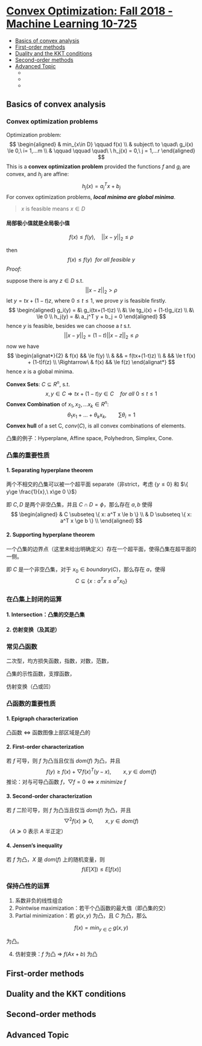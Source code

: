 # [Convex Optimization: Fall 2018 - Machine Learning 10-725](http://www.stat.cmu.edu/~ryantibs/convexopt/)



- [Basics of convex analysis](#1)
- [First-order methods](#2)
- [Duality and the KKT conditions](#3)
- [Second-order methods](#4)
- [Advanced Topic](#5)
  - []()
  - []()
  - []()



<a id="1"></a>

## Basics of convex analysis

### Convex optimization problems

Optimization problem:
$$
\begin{aligned}
& min_{x\in D} \qquad f(x) \\
& subject\ to \quad\ g_i(x) \le 0,\ i= 1,...m \\
& \qquad \qquad \quad\ \ h_j(x) = 0,\ j = 1,...r
\end{aligned}
$$
This is a **convex optimization problem** provided the functions $f$ and $g_i$ are convex, and $h_j$ are affine:
$$
h_j(x) = a_j^T x + b_j
$$
For convex optimization problems, ***local minima are global minima***.

> $x$ is feasible means $x \in D$

#### 局部极小值就是全局极小值

$$
f(x) \le f(y),\quad ||x-y||_2 \le \rho
$$

then
$$
f(x) \le f(y)\ \ for\ all\ feasible\ y
$$
*Proof*:

suppose there is any $z \in D$ s.t.
$$
||x-z||_2 \gt \rho
$$
let $y = tx + (1-t)z$, where $0\le t \le 1$, we prove $y$ is feasible firstly.
$$
\begin{aligned}
g_i(y) = 
&\ g_i(tx+(1-t)z) \\
&\ \le tg_i(x) + (1-t)g_i(z) \\
&\ \le 0 \\
h_j(y) =
&\ a_j^T y + b_j = 0
\end{aligned}
$$
hence $y$ is feasible, besides we can choose a $t$ s.t.
$$
||x-y||_2 = (1-t) ||x-z||_2 \le \rho
$$
now we have
$$
\begin{alignat*}{2}
& f(x) && \le f(y) \\
& && = f(tx+(1-t)z) \\
& && \le t f(x) + (1-t)f(z) \\
\Rightarrow\ & f(x) && \le f(z)
\end{alignat*}
$$
hence $x$ is a global minima.



**Convex Sets**: $C \subseteq R^n$, s.t.
$$
x,y\in C \Rightarrow tx+(1-t)y \in C\quad for\ all\ 0 \le t \le 1
$$
**Convex Combination** of $x_1, x_2,...x_k \in R^n$:
$$
\theta_1x_1 + ... + \theta_kx_k,\qquad \sum \theta_i = 1
$$
**Convex hull** of a set C, $conv(C)$, is all convex combinations of elements.



凸集的例子：Hyperplane, Affine space, Polyhedron, Simplex, Cone.



### 凸集的重要性质

#### 1. Separating hyperplane theorem

两个不相交的凸集可以被一个超平面 separate（非strict，考虑 $\{y \le 0\}$ 和 $\{ y\ge \frac{1}{x},\ x\ge 0 \}$）

即 $C,D$ 是两个非空凸集，并且 $C \cap D = \phi$，那么存在 $a,b$ 使得
$$
\begin{aligned}
& C \subseteq \{ x: a^T x \le b \} \\
& D \subseteq \{ x: a^T x \ge b \} \\
\end{aligned}
$$


#### 2. Supporting hyperplane theorem

一个凸集的边界点（这里未给出明确定义）存在一个超平面，使得凸集在超平面的一侧。

即 $C$ 是一个非空凸集，对于 $x_0 \in boundary(C)$，那么存在 $a$，使得
$$
C \subseteq \{ x: a^T x \le a^T x_0 \}
$$



### 在凸集上封闭的运算

#### 1. Intersection：凸集的交是凸集

#### 2. 仿射变换（及其逆）



### 常见凸函数

二次型，均方损失函数，指数，对数，范数，

凸集的示性函数，支撑函数，

仿射变换（凸或凹）



### 凸函数的重要性质

#### 1. Epigraph characterization

凸函数 <=> 函数图像上部区域是凸的

#### 2. First-order characterization

若 $f$ 可导，则 $f$ 为凸当且仅当 $dom(f)$ 为凸，并且
$$
f(y) \ge f(x) + \bigtriangledown f(x)^T (y-x),\qquad x,y\in dom(f)
$$
推论：对与可导凸函数 $f$，$\bigtriangledown f = 0 \Leftrightarrow x\ minimize\ f$

#### 3. Second-order characterization

若 $f$ 二阶可导，则 $f$ 为凸当且仅当 $dom(f)$ 为凸，并且
$$
\bigtriangledown^2 f(x) \succeq 0,\qquad x,y\in dom(f)
$$
（$A \succeq 0$ 表示 $A​$ 半正定）

#### 4. Jensen’s inequality

若 $f$ 为凸，$X$ 是 $dom(f)$ 上的随机变量，则
$$
f(E[X]) \le E[f(x)]
$$


### 保持凸性的运算

1. 系数非负的线性组合
2. Pointwise maximization：若干个凸函数的最大值（即凸集的交）
3. Partial minimization：若 $g(x, y)$ 为凸，且 $C$ 为凸，那么

$$
f(x) = min_{y\in C}\ g(x, y)
$$

为凸。

4. 仿射变换：$f$ 为凸 $\Rightarrow$ $f(Ax+b)$ 为凸








<a id="2"></a>

## First-order methods







<a id="3"></a>

## Duality and the KKT conditions







<a id="4"></a>

## Second-order methods







<a id="5"></a>

## Advanced Topic



